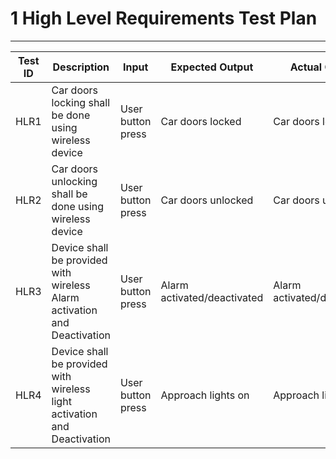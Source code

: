 # 1 High Level Requirements Test Plan
---

|Test ID | Description | Input | Expected Output | Actual Output | Status|
| -------- | -------------- | -------- | -------------- |-------- | -------------- |
| HLR1 | Car doors locking shall be done using wireless device| User button press | Car doors locked | Car doors locked | Implemented |
| HLR2 | Car doors unlocking shall be done using wireless device | User button press | Car doors unlocked | Car doors unlocked | Implemented |
| HLR3 | Device shall be provided with wireless Alarm activation and Deactivation | User button press | Alarm activated/deactivated | Alarm activated/deactivated | Implemented |
| HLR4 | Device shall be provided with wireless light activation and Deactivation | User button press | Approach lights on | Approach lights on | Implemented |

